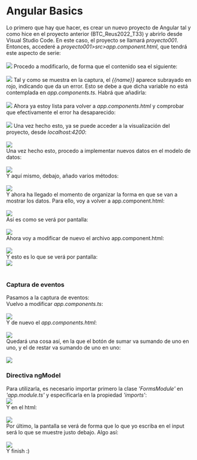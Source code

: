 <h1>Angular Basics</h1>
Lo primero que hay que hacer, es crear un nuevo proyecto de Angular tal y como hice en el proyecto anterior (BTC_Reus2022_T33) y abrirlo desde Visual Studio Code. En este caso, el proyecto se llamará <i>proyecto001</i>.
Entonces, accederé a <i>proyecto001>src>app.component.html</i>, que tendrá este aspecto de serie:
<br><br>
<img src="https://user-images.githubusercontent.com/71872946/171813102-5593185f-7c6f-4918-bff8-83d8df1f3993.png">
Procedo a modificarlo, de forma que el contenido sea el siguiente:
<br><br>
<img src="https://user-images.githubusercontent.com/71872946/171813223-30f1be95-6418-4987-8f53-e0d188bec62d.png">
Tal y como se muestra en la captura, el <i>{{name}}</i> aparece subrayado en rojo, indicando que da un error. Esto se debe a que dicha variable no está contemplada en <i>app.components.ts</i>. Habrá que añadirla:
<br><br>
<img src="https://user-images.githubusercontent.com/71872946/171813302-c75ca784-9d73-4816-aad5-2b2f27bee8ca.png">
Ahora ya estoy lista para volver a <i>app.components.html</i> y comprobar que efectivamente el error ha desaparecido:
<br><br>
<img src="https://user-images.githubusercontent.com/71872946/171813385-6cc9bbe1-159e-472f-82bb-fb33652dba43.png">
Una vez hecho esto, ya se puede acceder a la visualización del proyecto, desde <i>localhost:4200</i>:
<br><br>
<img src="https://user-images.githubusercontent.com/71872946/171813483-b8720166-19c8-4b0e-923a-491dbfb8d631.png">
<br>
Una vez hecho esto, procedo a implementar nuevos datos en el modelo de datos:
<br><br>
<img src="https://user-images.githubusercontent.com/71872946/171817985-2e95aab5-9f5e-48ba-9860-61f55f505f08.png">
<br>
Y aquí mismo, debajo, añado varios métodos:
<br><br>
<img src="https://user-images.githubusercontent.com/71872946/171818090-8dfacba4-7902-4c60-8035-e73aec2c8b80.png">
<br>
Y ahora ha llegado el momento de organizar la forma en que se van a mostrar los datos. Para ello, voy a volver a app.component.html:
<br><br>
<img src="https://user-images.githubusercontent.com/71872946/171819103-06616e9b-b213-443e-8b79-5730cd5ce471.png">
<br>
Así es como se verá por pantalla:
<br><br>
<img src="https://user-images.githubusercontent.com/71872946/171819584-b2e8b740-e59f-43ac-af5f-a25361473a69.png">
<br>
Ahora voy a modificar de nuevo el archivo app.component.html:
<br><br>
<img src="https://user-images.githubusercontent.com/71872946/171822350-ee5c3e1c-1b13-4e59-afab-9ad93e6d509b.png">
<br>
Y esto es lo que se verá por pantalla:
<br>
<img src="https://user-images.githubusercontent.com/71872946/171822563-f2538e7f-9873-4136-ad9b-829b6cf2973d.png">
<br><br>
<h3>Captura de eventos</h3>
Pasamos a la captura de eventos:<br> 
Vuelvo a modificar <i>app.components.ts</i>:
<br><br>
<img src="https://user-images.githubusercontent.com/71872946/171824724-3c62d987-7c80-44ed-8d58-2c949285f328.png">
<br>
Y de nuevo el <i>app.components.html</i>:
<br><br>
<img src="https://user-images.githubusercontent.com/71872946/171825563-bb91938a-1372-4586-a5ed-b6174cf392f0.png">
<br>
Quedará una cosa así, en la que el botón de sumar va sumando de uno en uno, y el de restar va sumando de uno en uno:
<br><br>
<img src="https://user-images.githubusercontent.com/71872946/171826336-0e4b5301-4f0d-4499-a136-e18aba23603e.png">
<br>
<h3>Directiva ngModel</h3>
Para utilizarla, es necesario importar primero la clase <i>'FormsModule'</i> en <i>'app.module.ts'</i> y especificarla en la propiedad <i>'imports'</i>:
<br>
<img src="https://user-images.githubusercontent.com/71872946/171828948-e7171207-ecd4-4f15-993e-c8880b37be1d.png">
<br>
Y en el html:
<br><br>
<img src="https://user-images.githubusercontent.com/71872946/171830220-d5930605-e2f8-4e49-93c3-8f1d78b1bbaa.png">
<br>
Por último, la pantalla se verá de forma que lo que yo escriba en el input será lo que se muestre justo debajo. Algo así:
<br><br>
<img src="https://user-images.githubusercontent.com/71872946/171830994-9fd11f5e-88e7-4c8d-be6a-60ea1255a213.png">
<br>
Y finish :)

